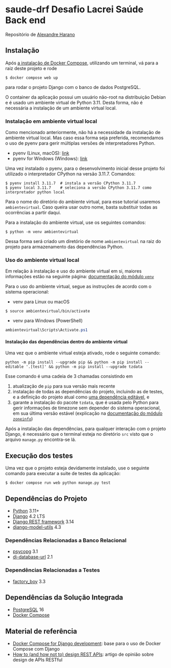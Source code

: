 # **saude-drf** Desafio Lacrei Saúde Back end

Repositório de [Alexandre Harano](mailto:email@ayharano.dev)


## Instalação

Após [a instalação de Docker Compose](https://docs.docker.com/compose/install/), utilizando um terminal, vá para a raiz deste projeto e rode

```shell
$ docker compose web up
```

para rodar o projeto Django com o banco de dados PostgreSQL.

O container da aplicação possui um usuário não-root na distribuição Debian e é usado um ambiente virtual de Python 3.11. Desta forma, não é necessária a instalação de um ambiente virtual local.

### Instalação em ambiente virtual local

Como mencionado anteriormente, não há a necessidade da instalação de ambiente virtual local. Mas caso essa forma seja preferida, recomendamos o uso de pyenv para gerir múltiplas versões de interpretadores Python.

- pyenv (Linux, macOS): [link](https://github.com/pyenv/pyenv)
- pyenv for Windows (Windows): [link](https://pyenv-win.github.io/pyenv-win/)

Uma vez instalado o pyenv, para o desenvolvimento inicial desse projeto foi utilizado o interpretador CPython na versão 3.11.7. Comandos:

```shell
$ pyenv install 3.11.7  # instala a versão CPython 3.11.7
$ pyenv local 3.11.7    # seleciona a versão CPython 3.11.7 como interpretador python local
```

Para o nome do diretório do ambiente virtual, para esse tutorial usaremos `ambientevirtual`.
Caso queira usar outro nome, basta substituir todas as ocorrências a partir daqui.

Para a instalação do ambiente virtual, use os seguintes comandos:

```shell
$ python -m venv ambientevirtual
```

Dessa forma será criado um diretório de nome `ambientevirtual` na raiz do projeto para armazenamento das dependências Python.

### Uso do ambiente virtual local

Em relação à instalação e uso do ambiente virtual em si, maiores informações estão na seguinte página: [documentação do módulo `venv`](https://docs.python.org/3/library/venv.html)

Para o uso do ambiente virtual, segue as instruções de acordo com o sistema operacional:

- venv para Linux ou macOS

```shell
$ source ambientevirtual/bin/activate
```

- venv para Windows (PowerShell)

```powershell
ambientevirtual\Scripts\Activate.ps1
```

#### Instalação das dependências dentro do ambiente virtual

Uma vez que o ambiente virtual esteja ativado, rode o seguinte comando:

```shell
python -m pip install --upgrade pip && python -m pip install --editable '.[test]' && python -m pip install --upgrade tzdata
```

Esse comando é uma cadeia de 3 chamadas consistindo em
1. atualização de `pip` para sua versão mais recente
2. instalação de todas as dependências do projeto, incluindo as de testes, e a definição do projeto atual como [uma dependência editável](https://setuptools.pypa.io/en/latest/userguide/development_mode.html), e
3. garante a instalação do pacote `tzdata`, que é usada pelo Python para gerir informações de timezone sem depender do sistema operacional, em sua última versão estável (explicação na [documentação do módulo `zoneinfo`](https://docs.python.org/3/library/zoneinfo.html))

Após a instalação das dependências, para qualquer interação com o projeto Django, é necessário que o terminal esteja no diretório `src` visto que o arquivo `manage.py` encontra-se lá.

## Execução dos testes

Uma vez que o projeto esteja devidamente instalado, use o seguinte comando para executar a suite de testes da aplicação:

```shell
$ docker compose run web python manage.py test
```

## Dependências do Projeto

- [Python](https://www.python.org/) 3.11+
- [Django](https://www.djangoproject.com/) 4.2 LTS
- [Django REST framework](https://www.django-rest-framework.org/) 3.14
- [django-model-utils](https://github.com/jazzband/django-model-utils) 4.3

### Dependências Relacionadas a Banco Relacional

- [psycopg](https://www.psycopg.org/) 3.1
- [dj-database-url](https://github.com/jazzband/dj-database-url) 2.1

### Dependências Relacionadas a Testes

- [factory_boy](https://github.com/FactoryBoy/factory_boy) 3.3

## Dependências da Solução Integrada

- [PostgreSQL](https://www.postgresql.org/) 16
- [Docker Compose](https://docs.docker.com/compose/)

## Material de referência

- [Docker Compose for Django development](https://til.simonwillison.net/docker/docker-compose-for-django-development): base para o uso de Docker Compose com Django
- [How to (and how not to) design REST APIs](https://github.com/stickfigure/blog/wiki/How-to-(and-how-not-to)-design-REST-APIs): artigo de opinião sobre design de APIs RESTful
